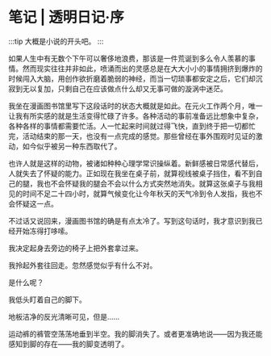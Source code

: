 # 笔记 | 透明日记·序

:::tip
大概是小说的开头吧。
:::

如果人生中有无数个下午可以奢侈地浪费，那该是一件荒诞到多么令人羡慕的事情。然而现实往往并非如此，喷涌而出的灵感总是在大大小小的事情拥挤到爆炸的时候闯入大脑，用创作欲折磨着脆弱的神经，而当一切琐事都安定之后，它们却沉寂到无以复加，只剩自己在应该做点什么却又无事可做的漩涡中迷茫。

我坐在漫画图书馆里写下这段话时的状态大概就是如此。在元火工作两个月，唯一让我有所实感的就是生活变得忙碌了许多。各种活动的事前准备远比想象中复杂，各种各样的事情都需要忙活。人一忙起来时间就过得飞快，直到终于把一切都忙完，活动结束的那一天，也没有一点完成的感觉。那些曾经在事外围观时见证的激动，如今似乎被另一种东西取代了。

也许人就是这样的动物，被诸如种种心理学常识操纵着。新鲜感被日常感代替后，人就失去了怀疑的能力。正如现在我坐在桌子前，就算视线被桌子挡住，看不到自己的腿，我也不会怀疑我的腿会不会以什么方式突然地消失。就算这张桌子与我相见的时间不足二十四小时，就算气候变化让今年秋天的天气冷到令人发指，我也不会怀疑这一点。

不过话又说回来，漫画图书馆的确是有点太冷了。写到这句话时，我才意识到我已经开始冻得打哆嗦。

我决定起身去旁边的椅子上把外套拿过来。

我拎起外套往回走。忽然感觉似乎有什么不对。

是什么呢？

我低头盯着自己的脚下。

地板洁净的反光清晰可见，但是……

运动裤的裤管空荡荡地垂到半空。我的脚消失了。或者更准确地说——因为我还能感知到脚的存在——我的脚变透明了。
